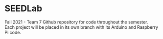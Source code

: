 # SEEDLab
Fall 2021 - Team 7
Github repository for code throughout the semester.
Each project will be placed in its own branch with its Arduino and Raspberry Pi code.
